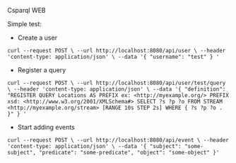 Csparql WEB

Simple test:
* Create a user

`curl --request POST \
    --url http://localhost:8080/api/user \
    --header 'content-type: application/json' \
    --data '{
  	"username": "test"
  } '`
* Register a query

`curl --request POST \
  --url http://localhost:8080/api/user/test/query \
  --header 'content-type: application/json' \
  --data '{
	"definition": "REGISTER QUERY Locations AS PREFIX ex: <http://myexample.org/> PREFIX xsd: <http://www.w3.org/2001/XMLSchema#> SELECT ?s ?p ?o FROM STREAM <http://myexample.org/stream> [RANGE 10s STEP 2s] WHERE { ?s ?p ?o . }"
} '`
* Start adding events

`curl --request POST \
  --url http://localhost:8080/api/event \
  --header 'content-type: application/json' \
  --data '{
	"subject": "some-subject",
	"predicate": "some-predicate",
	"object": "some-object"
}'`